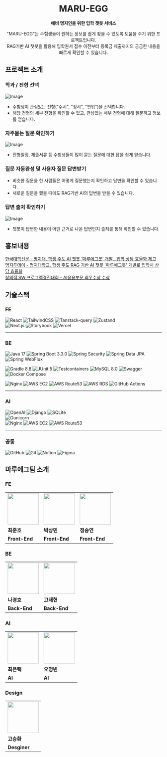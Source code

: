 <div align="center" >

# MARU-EGG

**예비 명지인을 위한 입학 챗봇 서비스**

"MARU-EGG"는 수험생들이 원하는 정보를 쉽게 찾을 수 있도록 도움을 주기 위한 프로젝트입니다. <br />
RAG기반 AI 챗봇을 활용해 입학원서 접수 이전부터 등록금 제출까지의 궁금한 내용을 빠르게 확인할 수 있습니다.

</div>

## 프로젝트 소개

### 학과 / 전형 선택

![Image](https://github.com/user-attachments/assets/b0de5044-4b14-4b9a-97dd-7bd585c59958)

- 수험생이 관심있는 전형("수시", "정시", "편입")을 선택합니다.
- 해당 전형의 세부 전형을 확인할 수 있고, 관심있는 세부 전형에 대해 질문하고 정보를 얻습니다.

### 자주묻는 질문 확인하기

![Image](https://github.com/user-attachments/assets/0890e060-8b5e-4e11-bb44-f982ad482ea4)

- 전형일정, 제출서류 등 수험생들이 많이 묻는 질문에 대한 답을 쉽게 얻습니다.

### 질문 자동완성 및 사용자 질문 답변받기

- 비슷한 질문을 한 사람들은 어떻게 질문했는지 확인하고 답변을 확인할 수 있습니다.
- 새로운 질문을 했을 때에도 RAG기반 AI의 답변을 받을 수 있습니다.

### 답변 출처 확인하기

![Image](https://github.com/user-attachments/assets/4c9a534d-7a9c-4772-806a-ceca9ae960af)

- 챗봇이 답변한 내용이 어떤 근거로 나온 답변인지 출처를 통해 확인할 수 있습니다.

## 홍보내용

[한국대학신문 - 명지대, 학생 주도 AI 챗봇 ‘마루에그봇’ 개발…입학 상담 효율화 제고](https://news.unn.net/news/articleView.html?idxno=577297) <br/>
[명지투데이 - 명지대학교, 학생 주도 RAG 기반 AI 챗봇 '마루에그봇' 개발로 입학처 상담 효율화](https://www.mju.ac.kr/mjukr/302/subview.do?enc=Zm5jdDF8QEB8JTJGYmJzJTJGbWp1a3IlMkYxNjYlMkYyMjAxMzQlMkZhcnRjbFZpZXcuZG8lM0Y%3D) <br/>
[창의적 SW 프로그램경진대회 - AI응용부문 최우수상 수상](https://ctl.mju.ac.kr/mjukr/302/subview.do?enc=Zm5jdDF8QEB8JTJGYmJzJTJGbWp1a3IlMkYxNjYlMkYyMTYwNjUlMkZhcnRjbFZpZXcuZG8lM0Y%3D)

## 기술스택

### FE

![React](https://img.shields.io/badge/-ReactJs-61DAFB?logo=react&logoColor=white&style=for-the-badge)
![TailwindCSS](https://img.shields.io/badge/-tailwindcss-06B6D4?logo=tailwindcss&logoColor=white&style=for-the-badge)
![Tanstack-query](https://img.shields.io/badge/-tanstackQuery-FF4154?logo=reactquery&logoColor=white&style=for-the-badge)
![Zustand](https://img.shields.io/badge/zustand-%2320232a.svg?style=for-the-badge&logo=react&logoColor=%2361DAFB) <br/>
![Next.js](https://img.shields.io/badge/-Next.JS-000000?logo=nextdotjs&logoColor=white&style=for-the-badge)
![Storybook](https://img.shields.io/badge/-storybook-FF4785?logo=storybook&logoColor=white&style=for-the-badge)
![Vercel](https://img.shields.io/badge/-vercel-000000?logo=vercel&logoColor=white&style=for-the-badge)

---

### BE

![Java 17](https://img.shields.io/badge/java%2017-007396?style=for-the-badge&logo=java&logoColor=white)
![Spring Boot 3.3.0](https://img.shields.io/badge/springboot%203.3.0-6DB33F?style=for-the-badge&logo=springboot&logoColor=white)
![Spring Security](https://img.shields.io/badge/spring%20security-6DB33F?style=for-the-badge&logo=springsecurity&logoColor=white)
![Spring Data JPA](https://img.shields.io/badge/spring%20data%20jpa-6DB33F?style=for-the-badge&logo=spring&logoColor=white)
![Spring WebFlux](https://img.shields.io/badge/web%20flux-6DB33F?style=for-the-badge&logo=spring&logoColor=white) <br/>

![Gradle 8.8](https://img.shields.io/badge/gradle%208.8-02303A?style=for-the-badge&logo=gradle&logoColor=white)
![JUnit 5](https://img.shields.io/badge/junit5-25A162?style=for-the-badge&logo=junit5&logoColor=white)
![Testcontainers](https://img.shields.io/badge/testcontainers-2496ED?style=for-the-badge&logo=docker&logoColor=white)
![MySQL 8.0](https://img.shields.io/badge/mysql%208.0-4479A1?style=for-the-badge&logo=mysql&logoColor=white)
![Swagger](https://img.shields.io/badge/swagger-85EA2D?style=for-the-badge&logo=swagger&logoColor=white)
![Docker Compose](https://img.shields.io/badge/docker%20compose-2496ED?style=for-the-badge&logo=docker&logoColor=white) <br/>

![Nginx](https://img.shields.io/badge/nginx-009639?style=for-the-badge&logo=nginx&logoColor=white)
![AWS EC2](https://img.shields.io/badge/aws%20ec2-F05032?style=for-the-badge&logo=amazonec2&logoColor=white)
![AWS Route53](https://img.shields.io/badge/aws%20route53-F05032?style=for-the-badge&logo=amazonroute53&logoColor=white)
![AWS RDS](https://img.shields.io/badge/aws%20rds-527FFF?style=for-the-badge&logo=amazonrds&logoColor=white)
![GitHub Actions](https://img.shields.io/badge/github%20actions-2088FF?style=for-the-badge&logo=githubactions&logoColor=white)

---

### AI

![OpenAI](https://img.shields.io/badge/openai-412991?style=for-the-badge&logo=openai&logoColor=white)
![Django](https://img.shields.io/badge/django-092E20?style=for-the-badge&logo=django&logoColor=white)
![SQLite](https://img.shields.io/badge/sqlite-003B57?style=for-the-badge&logo=sqlite&logoColor=white) <br/>
![Gunicorn](https://img.shields.io/badge/gunicorn-499848?style=for-the-badge&logo=gunicorn&logoColor=white) <br/>
![Nginx](https://img.shields.io/badge/nginx-009639?style=for-the-badge&logo=nginx&logoColor=white)
![AWS EC2](https://img.shields.io/badge/aws%20ec2-F05032?style=for-the-badge&logo=amazonec2&logoColor=white)
![AWS Route53](https://img.shields.io/badge/aws%20route53-F05032?style=for-the-badge&logo=amazonroute53&logoColor=white)

---

### 공통

![GitHub](https://img.shields.io/badge/github-181717?style=for-the-badge&logo=github&logoColor=white)
![Git](https://img.shields.io/badge/git-F05032?style=for-the-badge&logo=git&logoColor=white)
![Notion](https://img.shields.io/badge/notion-000000?style=for-the-badge&logo=notion&logoColor=white)
![Figma](https://img.shields.io/badge/figma-F24E1E?style=for-the-badge&logo=figma&logoColor=white)

## 마루에그팀 소개

### FE

<table>
  <tr>
    <td>
        <a href="https://github.com/swgvenghy">
            <img src="https://avatars.githubusercontent.com/u/127816010?v=4" width="100px" />
        </a>
    </td>
    <td>
        <a href="https://github.com/sangmaaaaan">
            <img src="https://avatars.githubusercontent.com/u/96802538?v=4" width="100px" />
        </a>
    </td>
    <td>
        <a href="https://github.com/qwer0114">
            <img src="https://avatars.githubusercontent.com/u/112809788?v=4" width="100px" />
        </a>
    </td>
  </tr>
  <tr>
    <td><b>최준호</b></td>
    <td><b>박상민</b></td>
    <td><b>정승연</b></td>
  </tr>
  <tr>
    <td><b>Front-End</b></td>
    <td><b>Front-End</b></td>
    <td><b>Front-End</b></td>
  </tr>
</table>

### BE

<table>
  <tr>
    <td>
        <a href="https://github.com/Hoya324">
            <img src="https://avatars.githubusercontent.com/u/96857599?v=4" width="100px" />
        </a>        
    </td>
    <td>
      <a href="https://github.com/TaetaetaE01">
        <img src="https://avatars.githubusercontent.com/u/68328998?v=4" width="100px" />
      </a>
    </td>
  </tr>
  <tr>
    <td><b>나경호</b></td>
    <td><b>고태현</b></td>
  </tr>
  <tr>
    <td><b>Back-End</b></td>
    <td><b>Back-End</b></td>
  </tr>
</table>

### AI

<table>
  <tr>
    <td>
        <a href="https://github.com/euntaek4187">
            <img src="https://avatars.githubusercontent.com/u/108321588?v=4" width="100px" />
        </a>
    </td>
    <td>
        <a href="https://avatars.githubusercontent.com/u/64066925?v=4">
            <img src="https://avatars.githubusercontent.com/u/64066925?v=4" width="100px" />
        </a>
    </td>
  </tr>
  <tr>
    <td><b>최은택</b></td>
    <td><b>오명빈</b></td>
  </tr>
  <tr>
    <td><b>AI</b></td>
    <td><b>AI</b></td>
  </tr>
</table>

### Design

<table>
  <tr>
    <td>
      <img src="https://avatars.githubusercontent.com/enohs" width="100px" />
    </td>
  </tr>
  <tr>
    <td><b>고승환</b></td>
  </tr>
  <tr>
    <td><b>Desginer</b></td>
  </tr>
</table>
